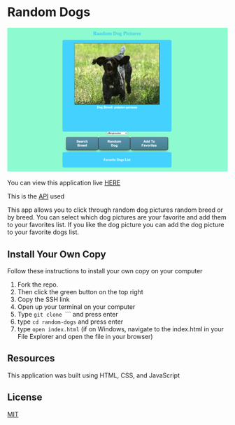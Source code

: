 # Random Dogs

![image](readme-image.png "Optional Title")

You can view this application live [HERE](https://bsmitty815.github.io/random-dogs/)

This is the [API](https://dog.ceo/dog-api/documentation/) used

This app allows you to click through random dog pictures random breed or by breed. You can select which dog pictures are your favorite and add them to your favorites list. If you like the dog picture you can add the dog picture to your favorite dogs list.

## Install Your Own Copy

Follow these instructions to install your own copy on your computer
1. Fork the repo.
2. Then click the green button on the top right
3. Copy the SSH link
4. Open up your terminal on your computer
5. Type ```git clone ```<copied Link>``` and press enter
6. type ```cd random-dogs``` and press enter
7. type ```open index.html``` (if on Windows, navigate to the index.html in your File Explorer and open the file in your browser)


## Resources
This application was built using HTML, CSS, and JavaScript

## License
[MIT](https://choosealicense.com/licenses/mit/)
